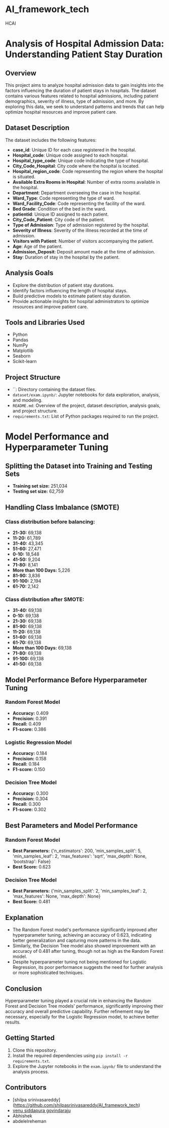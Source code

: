 # AI_framework_tech
HCAI
# 

# Analysis of Hospital Admission Data: Understanding Patient Stay Duration

## Overview
This project aims to analyze hospital admission data to gain insights into the factors influencing the duration of patient stays in hospitals. The dataset contains various features related to hospital admissions, including patient demographics, severity of illness, type of admission, and more. By exploring this data, we seek to understand patterns and trends that can help optimize hospital resources and improve patient care.

## Dataset Description
The dataset includes the following features:

- **case_id**: Unique ID for each case registered in the hospital.
- **Hospital_code**: Unique code assigned to each hospital.
- **Hospital_type_code**: Unique code indicating the type of hospital.
- **City_Code_Hospital**: City code where the hospital is located.
- **Hospital_region_code**: Code representing the region where the hospital is situated.
- **Available Extra Rooms in Hospital**: Number of extra rooms available in the hospital.
- **Department**: Department overseeing the case in the hospital.
- **Ward_Type**: Code representing the type of ward.
- **Ward_Facility_Code**: Code representing the facility of the ward.
- **Bed Grade**: Condition of the bed in the ward.
- **patientid**: Unique ID assigned to each patient.
- **City_Code_Patient**: City code of the patient.
- **Type of Admission**: Type of admission registered by the hospital.
- **Severity of Illness**: Severity of the illness recorded at the time of admission.
- **Visitors with Patient**: Number of visitors accompanying the patient.
- **Age**: Age of the patient.
- **Admission_Deposit**: Deposit amount made at the time of admission.
- **Stay**: Duration of stay in the hospital by the patient.

## Analysis Goals
- Explore the distribution of patient stay durations.
- Identify factors influencing the length of hospital stays.
- Build predictive models to estimate patient stay duration.
- Provide actionable insights for hospital administrators to optimize resources and improve patient care.

## Tools and Libraries Used
- Python
- Pandas
- NumPy
- Matplotlib
- Seaborn
- Scikit-learn

## Project Structure
- ``: Directory containing the dataset files.
- `dataset/exam.ipynb/`: Jupyter notebooks for data exploration, analysis, and modeling.
- `README.md`: Overview of the project, dataset description, analysis goals, and project structure.
- `requirements.txt`: List of Python packages required to run the project.

# Model Performance and Hyperparameter Tuning

## Splitting the Dataset into Training and Testing Sets
- **Training set size:** 251,034
- **Testing set size:** 62,759

## Handling Class Imbalance (SMOTE)
### Class distribution before balancing:
- **21-30:** 69,138
- **11-20:** 61,789
- **31-40:** 43,345
- **51-60:** 27,471
- **0-10:** 18,548
- **41-50:** 9,204
- **71-80:** 8,141
- **More than 100 Days:** 5,226
- **81-90:** 3,836
- **91-100:** 2,194
- **61-70:** 2,142

### Class distribution after SMOTE:
- **31-40:** 69,138
- **0-10:** 69,138
- **21-30:** 69,138
- **81-90:** 69,138
- **11-20:** 69,138
- **51-60:** 69,138
- **61-70:** 69,138
- **More than 100 Days:** 69,138
- **71-80:** 69,138
- **91-100:** 69,138
- **41-50:** 69,138

## Model Performance Before Hyperparameter Tuning

### Random Forest Model
- **Accuracy:** 0.409
- **Precision:** 0.391
- **Recall:** 0.409
- **F1-score:** 0.386

### Logistic Regression Model
- **Accuracy:** 0.184
- **Precision:** 0.158
- **Recall:** 0.184
- **F1-score:** 0.150

### Decision Tree Model
- **Accuracy:** 0.300
- **Precision:** 0.304
- **Recall:** 0.300
- **F1-score:** 0.302



## Best Parameters and Model Performance

### Random Forest Model
- **Best Parameters:** {'n_estimators': 200, 'min_samples_split': 5, 'min_samples_leaf': 2, 'max_features': 'sqrt', 'max_depth': None, 'bootstrap': False}
- **Best Score:** 0.623

### Decision Tree Model
- **Best Parameters:** {'min_samples_split': 2, 'min_samples_leaf': 2, 'max_features': None, 'max_depth': None}
- **Best Score:** 0.481

## Explanation
- The Random Forest model's performance significantly improved after hyperparameter tuning, achieving an accuracy of 0.623, indicating better generalization and capturing more patterns in the data.
- Similarly, the Decision Tree model also showed improvement with an accuracy of 0.481 after tuning, though not as high as the Random Forest model.
- Despite hyperparameter tuning not being mentioned for Logistic Regression, its poor performance suggests the need for further analysis or more sophisticated techniques.

## Conclusion
Hyperparameter tuning played a crucial role in enhancing the Random Forest and Decision Tree models' performance, significantly improving their accuracy and overall predictive capability. Further refinement may be necessary, especially for the Logistic Regression model, to achieve better results.





## Getting Started
1. Clone this repository.
2. Install the required dependencies using `pip install -r requirements.txt`.
3. Explore the Jupyter notebooks in the `exam.ipynb/` file to understand the analysis process.

## Contributors
- [shilpa srinivasareddy] (https://github.com/shilpasrinivasareddy/AI_framework_tech)
- [venu siddapura govindaraju](https://github.com/svenu38/AI_framework_tech)
- Abhishek 
- abdelelreheman


